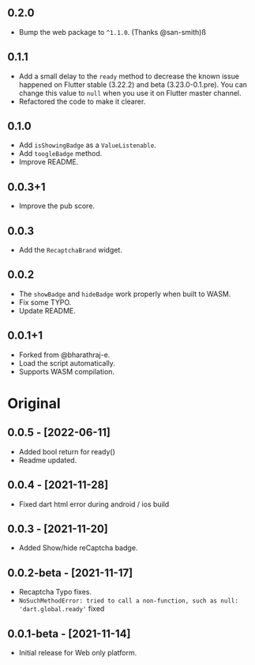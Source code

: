 ## 0.2.0

* Bump the web package to `^1.1.0`. (Thanks @san-smith)ß

## 0.1.1

* Add a small delay to the `ready` method to decrease the known issue happened on Flutter stable (3.22.2) and beta (3.23.0-0.1.pre). You can change this value to `null` when you use it on Flutter master channel.
* Refactored the code to make it clearer.

## 0.1.0

* Add `isShowingBadge` as a `ValueListenable`.
* Add `toogleBadge` method.
* Improve README.

## 0.0.3+1

* Improve the pub score.

## 0.0.3

* Add the `RecaptchaBrand` widget.

## 0.0.2

* The `showBadge` and `hideBadge` work properly when built to WASM.
* Fix some TYPO.
* Update README.

## 0.0.1+1

* Forked from @bharathraj-e.
* Load the script automatically.
* Supports WASM compilation.

# Original

## 0.0.5 - [2022-06-11]

* Added bool return for ready()
* Readme updated.

## 0.0.4 - [2021-11-28]

* Fixed dart html error during android / ios build

## 0.0.3 - [2021-11-20]

* Added Show/hide reCaptcha badge.

## 0.0.2-beta - [2021-11-17]

* Recaptcha Typo fixes.
* `NoSuchMethodError: tried to call a non-function, such as null: 'dart.global.ready'` fixed

## 0.0.1-beta - [2021-11-14]

* Initial release for Web only platform.
